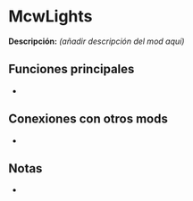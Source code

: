 # McwLights

**Descripción:** *(añadir descripción del mod aquí)*

## Funciones principales
- 

## Conexiones con otros mods
- 

## Notas
- 
